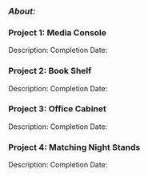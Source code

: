 ### _About:_

### **Project 1: Media Console**

Description: 
Completion Date:

### **Project 2: Book Shelf**

Description: 
Completion Date:

### **Project 3: Office Cabinet**

Description: 
Completion Date:

### **Project 4: Matching Night Stands**
Description: 
Completion Date:

